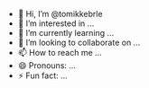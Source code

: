 - 👋 Hi, I’m @tomikkebrle
- 👀 I’m interested in ...
- 🌱 I’m currently learning ...
- 💞️ I’m looking to collaborate on ...
- 📫 How to reach me ...
- 😄 Pronouns: ...
- ⚡ Fun fact: ...

<!---
tomikkebrle/tomikkebrle is a ✨ special ✨ repository because its `README.md` (this file) appears on your GitHub profile.
You can click the Preview link to take a look at your changes.
--->
